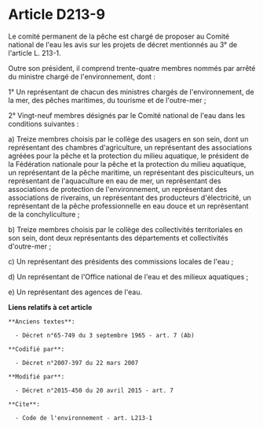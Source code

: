 # Article D213-9

Le comité permanent de la pêche est chargé de proposer au Comité national de l'eau les avis sur les projets de décret
mentionnés au 3° de l'article L. 213-1. 

Outre son président, il comprend trente-quatre  membres nommés par arrêté du ministre chargé de l'environnement, dont : 

1° Un représentant de chacun des ministres chargés de l'environnement, de la mer, des pêches maritimes, du tourisme et de
l'outre-mer ; 

2° Vingt-neuf membres désignés par le Comité national de l'eau dans les conditions suivantes : 

a) Treize membres choisis par le collège des usagers en son sein, dont un représentant des chambres d'agriculture, un
représentant des associations agréées pour la pêche et la protection du milieu aquatique, le président de la Fédération
nationale pour la pêche et la protection du milieu aquatique, un représentant de la pêche maritime, un représentant des
pisciculteurs, un représentant de l'aquaculture en eau de mer, un représentant des associations de protection de
l'environnement, un représentant des associations de riverains, un représentant des producteurs d'électricité, un
représentant de la pêche professionnelle en eau douce et un représentant de la conchyliculture ; 

b) Treize membres choisis par le collège des collectivités territoriales en son sein, dont deux représentants des
départements et collectivités d'outre-mer ; 

c) Un représentant des présidents des commissions locales de l'eau ;

d) Un représentant de l'Office national de l'eau et des milieux aquatiques ;

e) Un représentant des agences de l'eau.

**Liens relatifs à cet article**

	**Anciens textes**:

	  - Décret n°65-749 du 3 septembre 1965 - art. 7 (Ab)

	**Codifié par**:

	  - Décret n°2007-397 du 22 mars 2007

	**Modifié par**:

	  - Décret n°2015-450 du 20 avril 2015 - art. 7

	**Cite**:

	  - Code de l'environnement - art. L213-1
